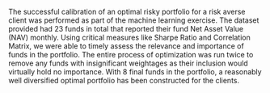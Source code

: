 The successful calibration of an optimal risky portfolio for a risk averse client was performed as part of the machine learning exercise. The dataset provided had 23 funds in total that reported their fund Net Asset Value (NAV) monthly. Using critical measures like Sharpe Ratio and Correlation Matrix, we were able to timely assess the relevance and importance of funds in the portfolio. The entire process of optimization was run twice to remove any funds with insignificant weightages as their inclusion would virtually hold no importance. With 8 final funds in the portfolio, a reasonably well diversified optimal portfolio has been constructed for the clients. 
